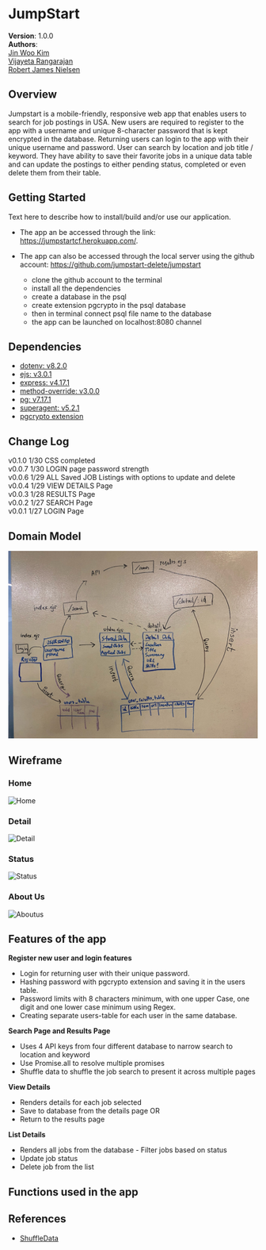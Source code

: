 # JumpStart

**Version**: 1.0.0   
**Authors**:  
[Jin Woo Kim](https://github.com/jinwoov)  
[Vijayeta Rangarajan](https://github.com/vijayetar)  
[Robert James Nielsen](https://github.com/robertjnielsen)  

## Overview

Jumpstart is a mobile-friendly, responsive web app that enables users to search for job postings in USA. New users are required to register to the app with a username and unique 8-character password that is kept encrypted in the database. Returning users can login to the app with their unique username and password.  User can search by location and job title / keyword. They have ability to save their favorite jobs in a unique data table and can update the postings to either pending status, completed or even delete them from their table. 

## Getting Started

Text here to describe how to install/build and/or use our application.

* The app an be accessed through the link:
https://jumpstartcf.herokuapp.com/.  

* The app can also be accessed through the local server using the github account: https://github.com/jumpstart-delete/jumpstart  
  - clone the github account to the terminal
  - install all the dependencies 
  - create a database in the psql
  - create extension pgcrypto in the psql database
  - then in terminal connect psql file name to the database
  - the app can be launched on localhost:8080 channel

## Dependencies

 * [dotenv: v8.2.0](https://www.npmjs.com/package/dotenv/v/8.2.0)  
 * [ejs: v3.0.1](https://www.npmjs.com/package/ejs/v/3.0.1)  
 * [express: v4.17.1](https://www.npmjs.com/package/express/v/4.17.1)  
 * [method-override: v3.0.0](https://www.npmjs.com/package/method-override/v/3.0.0)  
 * [pg: v7.17.1](https://www.npmjs.com/package/pg/v/7.17.1)  
 * [superagent: v5.2.1](https://www.npmjs.com/package/superagent/v/5.2.1)  
 * [pgcrypto extension](https://www.postgresql.org/docs/current/pgcrypto.html)  



## Change Log  

v0.1.0  1/30   CSS completed   
v0.0.7  1/30   LOGIN page password strength   
v0.0.6  1/29  ALL Saved JOB Listings with options to update and delete      
v0.0.4  1/29  VIEW DETAILS Page  
v0.0.3  1/28  RESULTS Page   
v0.0.2  1/27  SEARCH Page   
v0.0.1  1/27  LOGIN Page  


## Domain Model
![domain model](domain.jpg)

## Wireframe
### Home
![Home](https://trello-attachments.s3.amazonaws.com/5e2b98dddba2b32060efe14b/847x1076/cca52880951733e0da62df74d75f01d8/Home1.jpg)

### Detail
![Detail](https://trello-attachments.s3.amazonaws.com/5e2b98dddba2b32060efe14b/842x1072/6a09fc8ef3f95e8f95ed7c7ccb96eb6a/DETAIL.jpeg.jpg)

### Status
![Status](https://trello-attachments.s3.amazonaws.com/5e2b98dddba2b32060efe14b/847x1076/f3cfeafee07c5bc993736961c03b97f5/STATUS_PAGE.jpeg.jpg)

### About Us
![Aboutus](https://trello-attachments.s3.amazonaws.com/5e2b98dddba2b32060efe14b/842x1076/fad642387b7643060acf6a5072c17e45/ABOUTUS.jpeg.jpg)


## Features of the app  

**Register new user and login features**
- Login for returning user with their unique password.  
- Hashing password with pgcrypto extension and saving it in the users table.  
- Password limits with 8 characters minimum, with one upper Case, one digit and one lower case minimum using Regex.   
- Creating separate users-table for each user in the same database.  

**Search Page and Results Page**
- Uses 4 API keys from four different database to narrow search to location and keyword
- Use Promise.all to resolve multiple promises  
- Shuffle data to shuffle the job search to present it across multiple pages   

**View Details**  
- Renders details for each job selected  
- Save to database from the details page   OR   
- Return to the results page  

**List Details**  
- Renders all jobs from the database - Filter jobs based on status
- Update job status  
- Delete job from the list  


## Functions used in the app   


## References
* [ShuffleData](https://www.kirupa.com/html5/shuffling_array_js.htm)

